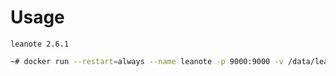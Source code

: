 # Usage

`leanote 2.6.1`

```bash
~# docker run --restart=always --name leanote -p 9000:9000 -v /data/leanote:/omo/data -d xtech-cloud/omo-leanote
```
